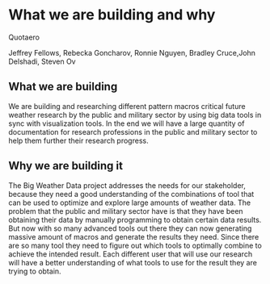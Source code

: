 # What we are building and why

Quotaero

Jeffrey Fellows, Rebecka Goncharov, Ronnie Nguyen, Bradley Cruce,John Delshadi, Steven Ov     
## What we are building
We are building and researching different pattern macros critical future weather research by the public and military sector by using big data tools in sync with visualization tools. In the end we will have a large quantity of documentation for research professions in the public and military sector to help them further their research progress.
## Why we are building it
The Big Weather Data project addresses the needs for our stakeholder, because they need a good understanding of the combinations of tool that can be used to optimize and explore large amounts of weather data. The problem that the public and military sector have is that they have been obtaining their data by manually programming to obtain certain data results. But now with so many advanced tools out there they can now generating massive amount of macros and generate the results they need. Since there are so many tool they need to figure out which tools to optimally combine to achieve the intended result. Each different user that will use our research will have a better understanding of what tools to use for the result they are trying to obtain.
